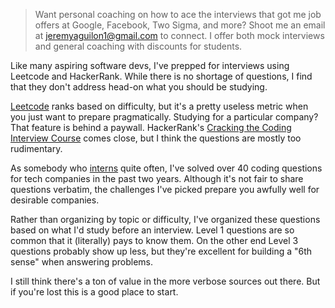 > Want personal coaching on how to ace the interviews that got me
  job offers at Google, Facebook, Two Sigma, and more? Shoot me an
  email at [jeremyaguilon1@gmail.com](mailto:jeremyaguilon1@gmail.com)
  to connect. I offer both mock interviews and general coaching with
  discounts for students.

Like many aspiring software devs, I've prepped for interviews using Leetcode and
HackerRank. While there is no shortage of questions, I find that they don't
address head-on what you should be studying. 

[Leetcode](https://leetcode.com/problemset/all/) ranks based on difficulty,
but it's a pretty useless metric when you just want to prepare pragmatically.
Studying for a particular company? That feature is behind a paywall.
HackerRank's [Cracking the Coding Interview Course](https://www.hackerrank.com/domains/tutorials/cracking-the-coding-interview)
comes close, but I think the questions are mostly too rudimentary.


As somebody who [interns](/professional) quite often, I've solved over 40 coding questions
for tech companies in the past two years. Although it's not fair to share questions verbatim, the
challenges I've picked prepare you awfully well for desirable companies.


Rather than organizing by topic or difficulty, I've organized these questions
based on what I'd study before an interview. Level 1 questions are so common
that it (literally) pays to know them. On the other end Level 3 questions
probably show up less, but they're excellent for building a "6th sense" when answering
problems.

I still think there's a ton of value in the more verbose sources out there. But
if you're lost this is a good place to start.

<CramScore />
